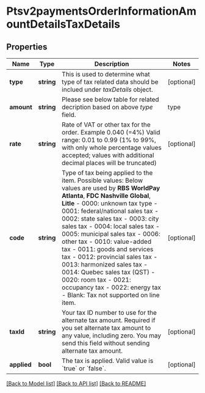 # Ptsv2paymentsOrderInformationAmountDetailsTaxDetails

## Properties
Name | Type | Description | Notes
------------ | ------------- | ------------- | -------------
**type** | **string** | This is used to determine what type of tax related data should be inclued under _taxDetails_ object. | [optional] 
**amount** | **string** | Please see below table for related decription based on above _type_ field.  | type      | amount description | |-----------|--------------------| | alternate | Total amount of alternate tax for the order. | | local     | Sales tax for the order. | | national  | National tax for the order. | | vat       | Total amount of VAT or other tax included in the order. | | [optional] 
**rate** | **string** | Rate of VAT or other tax for the order.  Example 0.040 (&#x3D;4%)  Valid range: 0.01 to 0.99 (1% to 99%, with only whole percentage values accepted; values with additional decimal places will be truncated) | [optional] 
**code** | **string** | Type of tax being applied to the item. Possible values:  Below values are used by **RBS WorldPay Atlanta**, **FDC Nashville Global**, **Litle**   - 0000: unknown tax type  - 0001: federal/national sales tax  - 0002: state sales tax  - 0003: city sales tax  - 0004: local sales tax  - 0005: municipal sales tax  - 0006: other tax  - 0010: value-added tax  - 0011: goods and services tax  - 0012: provincial sales tax  - 0013: harmonized sales tax  - 0014: Quebec sales tax (QST)  - 0020: room tax  - 0021: occupancy tax  - 0022: energy tax  - Blank: Tax not supported on line item. | [optional] 
**taxId** | **string** | Your tax ID number to use for the alternate tax amount. Required if you set alternate tax amount to any value, including zero. You may send this field without sending alternate tax amount. | [optional] 
**applied** | **bool** | The tax is applied. Valid value is &#x60;true&#x60; or &#x60;false&#x60;. | [optional] 

[[Back to Model list]](../README.md#documentation-for-models) [[Back to API list]](../README.md#documentation-for-api-endpoints) [[Back to README]](../README.md)


